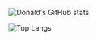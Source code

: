 ![Donald's GitHub stats](https://github-readme-stats.vercel.app/api?username=khulu2&show_icons=true&theme=transparent)

![Top Langs](https://github-readme-stats.vercel.app/api/top-langs/?username=khulu2&size_weight=0.5&count_weight=0.5&layout=compact&theme=transparent)
<!--
**khulu2/khulu2** is a ✨ _special_ ✨ repository because its `README.md` (this file) appears on your GitHub profile.

Here are some ideas to get you started:

- 🔭 I’m currently working on ...
- 🌱 I’m currently learning ...
- 👯 I’m looking to collaborate on ...
- 🤔 I’m looking for help with ...
- 💬 Ask me about ...
- 📫 How to reach me: ...
- 😄 Pronouns: ...
- ⚡ Fun fact: ...
-->
